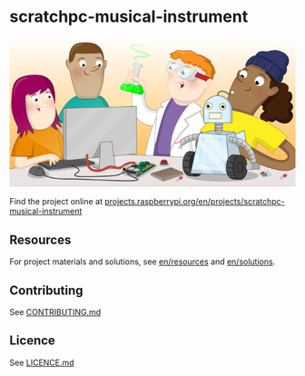 # scratchpc-musical-instrument

![scratchpc-musical-instrument](banner.png)

Find the project online at [projects.raspberrypi.org/en/projects/scratchpc-musical-instrument](https://projects.raspberrypi.org/en/projects/scratchpc-musical-instrument)

## Resources
For project materials and solutions, see [en/resources](https://github.com/raspberrypilearning/scratchpc-musical-instrument/tree/master/en/resources) and [en/solutions](https://github.com/raspberrypilearning/scratchpc-musical-instrument/tree/master/en/solutions).

## Contributing
See [CONTRIBUTING.md](CONTRIBUTING.md)

## Licence
 See [LICENCE.md](LICENCE.md)